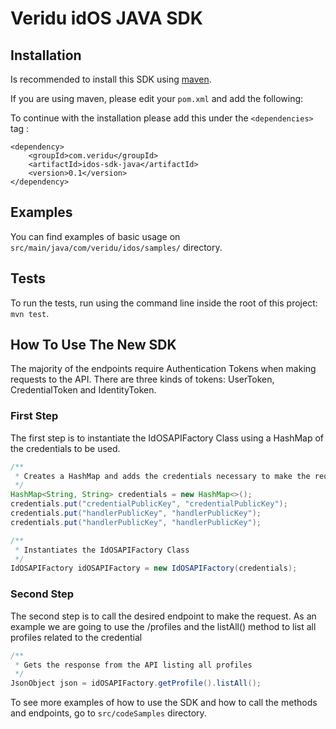 Veridu idOS JAVA SDK
===================

Installation
------------
Is recommended to install this SDK using [maven](https://maven.apache.org).

If you are using maven, please edit your `pom.xml` and add the following:


To continue with the installation please add this under the `<dependencies>` tag :

```mvn
<dependency>
	<groupId>com.veridu</groupId>
	<artifactId>idos-sdk-java</artifactId>
	<version>0.1</version>
</dependency>
```
Examples
--------
You can find examples of basic usage on `src/main/java/com/veridu/idos/samples/` directory.

Tests
-----
To run the tests, run using the command line inside the root of this project: ```mvn test```.

How To Use The New SDK
----------------------

The majority of the endpoints require Authentication Tokens when making requests to the API.
There are three kinds of tokens: UserToken, CredentialToken and IdentityToken.

### First Step

The first step is to instantiate the IdOSAPIFactory Class using a HashMap of the credentials to be used.

```java
/**
 * Creates a HashMap and adds the credentials necessary to make the requests
 */
HashMap<String, String> credentials = new HashMap<>();
credentials.put("credentialPublicKey", "credentialPublicKey");
credentials.put("handlerPublicKey", "handlerPublicKey");
credentials.put("handlerPublicKey", "handlerPublicKey");

/**
 * Instantiates the IdOSAPIFactory Class
 */
IdOSAPIFactory idOSAPIFactory = new IdOSAPIFactory(credentials);
```

### Second Step

The second step is to call the desired endpoint to make the request. As an example we are going to use the /profiles and the listAll() method to list all profiles related to the credential

```java
/**
 * Gets the response from the API listing all profiles
 */
JsonObject json = idOSAPIFactory.getProfile().listAll();
```
To see more examples of how to use the SDK and how to call the methods and endpoints, go to ```src/codeSamples``` directory.
